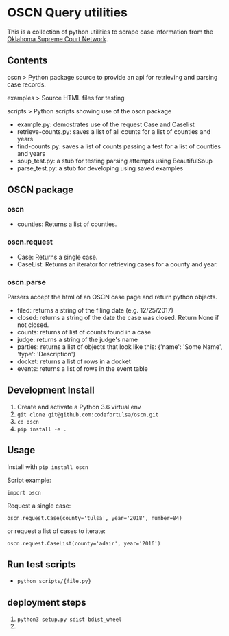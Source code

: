 # OSCN Query utilities

This is a collection of python utilities to scrape case information from the [Oklahoma Supreme Court Network](https://www.oscn.net/dockets/).

## Contents

oscn > Python package source to provide an api for retrieving and parsing case records.

examples > Source HTML files for testing

scripts > Python scripts showing use of the oscn package
- example.py: demostrates use of the request Case and Caselist
- retrieve-counts.py: saves a list of all counts for a list of counties and years
- find-counts.py: saves a list of counts passing a test for a list of counties and years
- soup_test.py: a stub for testing parsing attempts using BeautifulSoup
- parse_test.py: a stub for developing using saved examples


## OSCN package

### oscn

- counties: Returns a list of counties.


### oscn.request

- Case: Returns a single case.
- CaseList: Returns an iterator for retrieving cases for a county and year.

### oscn.parse
Parsers accept the html of an OSCN case page and return python objects.
- filed: returns a string of the filing date (e.g. 12/25/2017)
- closed: returns a string of the date the case was closed.  Return None if not closed.
- counts: returns of list of counts found in a case
- judge: returns a string of the judge's name
- parties: returns a list of objects that look like this: {'name': 'Some Name', 'type': 'Description'}
- docket: returns a list of rows in a docket
- events: returns a list of rows in the event table

## Development Install

1. Create and activate a Python 3.6 virtual env
1. `git clone git@github.com:codefortulsa/oscn.git`
1. `cd oscn`
1. `pip install -e .`

## Usage

Install with `pip install oscn`

Script example:

`import oscn`

Request a single case:

`oscn.request.Case(county='tulsa', year='2018', number=84)`

or request a list of cases to iterate:

`oscn.request.CaseList(county='adair', year='2016')`

## Run test scripts

- `python scripts/{file.py}`

## deployment steps

1. `python3 setup.py sdist bdist_wheel`
1.
